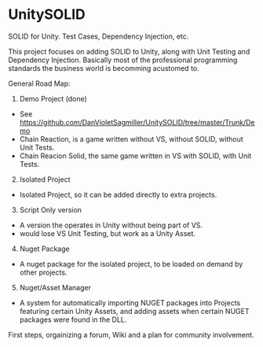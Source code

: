 # UnitySOLID
SOLID for Unity.  Test Cases, Dependency Injection, etc.

This project focuses on adding SOLID to Unity, along with Unit Testing and Dependency Injection.  Basically most of the professional programming standards the business world is becomming acustomed to.

General Road Map:
1) Demo Project (done) 
 - See https://github.com/DanVioletSagmiller/UnitySOLID/tree/master/Trunk/Demo
 - Chain Reaction, is a game written without VS, without SOLID, without Unit Tests.
 - Chain Reacion Solid, the same game written in VS with SOLID, with Unit Tests.
 
2) Isolated Project
 - Isolated Project, so it can be added directly to extra projects.
 
3) Script Only version
 - A version the operates in Unity without being part of VS.  
 - would lose VS Unit Testing, but work as a Unity Asset.
 
4) Nuget Package
 - A nuget package for the isolated project, to be loaded on demand by other projects.
 
5) Nuget/Asset Manager
 - A system for automatically importing NUGET packages into Projects featuring certain Unity Assets, and adding assets when certain NUGET packages were found in the DLL.
 

First steps, orgainizing a forum, Wiki and a plan for community involvement.
